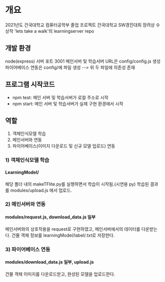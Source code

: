 # 개요
2021년도 건국대학교 컴퓨터공학부 졸업 프로젝트
건국대학교 SW경진대회 장려상 수상작 'lets take a walk'의 learningserver repo

## 개발 환경
node(express)
서버 포트 3001
메인서버 및 학습서버 URL은 config/config.js 생성
파이어베이스 연동은 config/에 파일 생성
--> 위 두 파일에 의존성 존재

## 프로그램 시작코드
- npm test: 메인 서버 및 학습서버가 로컬 주소로 시작
- npm start: 메인 서버 및 학습서버가 실제 구현 환경에서 시작

## 역할
1) 객체인식모델 학습
2) 메인서버와 연동
3) 파이어베이스(이미지 다운로드 및 신규 모델 업로드) 연동

### 1) 객체인식모델 학습
#### LearningModel/
해당 폴더 내의 makeTFlite.py를 실행하면서 학습이 시작됨.(시연용 py)
학습된 결과를 modules/upload.js 에서 업로드.

### 2) 메인서버와 연동
#### modules/request.js, download_data.js 일부
메인서버와의 상호작용을 request로 구현하였고, 메인서버에서의 데이터를 다운받는다.
건물 객체 정보를 learningModel/label/.txt로 저장한다.

### 3) 파이어베이스 연동
#### modules/download_data.js 일부, upload.js
건물 객체 이미지를 다운로드받고, 완성된 모델을 업로드한다.
